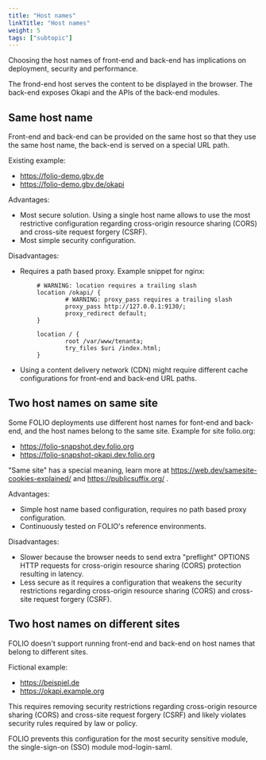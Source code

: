 ```yaml
---
title: "Host names"
linkTitle: "Host names"
weight: 5
tags: ["subtopic"]
---
```


Choosing the host names of front-end and back-end has implications on deployment, security and performance.

The frond-end host serves the content to be displayed in the browser. The back-end exposes Okapi and the APIs of the back-end modules.

## Same host name

Front-end and back-end can be provided on the same host so that they use the same host name, the back-end is served on a special URL path.

Existing example:

* https://folio-demo.gbv.de
* https://folio-demo.gbv.de/okapi

Advantages:

* Most secure solution. Using a single host name allows to use the most restrictive configuration regarding cross-origin resource sharing (CORS) and cross-site request forgery (CSRF).
* Most simple security configuration.

Disadvantages:

* Requires a path based proxy. Example snippet for nginx:

```
        # WARNING: location requires a trailing slash
        location /okapi/ {
                # WARNING: proxy_pass requires a trailing slash
                proxy_pass http://127.0.0.1:9130/;
                proxy_redirect default;
        }

        location / {
                root /var/www/tenanta;
                try_files $uri /index.html;
        }
```

* Using a content delivery network (CDN) might require different cache configurations for front-end and back-end URL paths.

## Two host names on same site

Some FOLIO deployments use different host names for font-end and back-end, and the host names belong to the same site. Example for site folio.org:

* https://folio-snapshot.dev.folio.org
* https://folio-snapshot-okapi.dev.folio.org

"Same site" has a special meaning, learn more at https://web.dev/samesite-cookies-explained/ and https://publicsuffix.org/ .

Advantages:

* Simple host name based configuration, requires no path based proxy configuration.
* Continuously tested on FOLIO's reference environments.

Disadvantages:

* Slower because the browser needs to send extra "preflight" OPTIONS HTTP requests for cross-origin resource sharing (CORS) protection resulting in latency.
* Less secure as it requires a configuration that weakens the security restrictions regarding cross-origin resource sharing (CORS) and cross-site request forgery (CSRF).

## Two host names on different sites

FOLIO doesn't support running front-end and back-end on host names that belong to different sites.

Fictional example:

* https://beispiel.de
* https://okapi.example.org

This requires removing security restrictions regarding cross-origin resource sharing (CORS) and cross-site request forgery (CSRF) and likely violates security rules required by law or policy.

FOLIO prevents this configuration for the most security sensitive module, the single-sign-on (SSO) module mod-login-saml.
